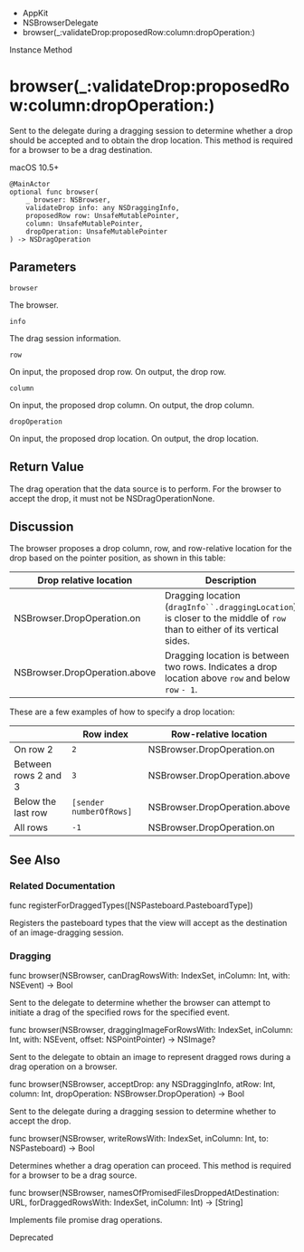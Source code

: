 

- AppKit
- NSBrowserDelegate
-  browser(\_:validateDrop:proposedRow:column:dropOperation:) 

Instance Method

# browser(\_:validateDrop:proposedRow:column:dropOperation:)

Sent to the delegate during a dragging session to determine whether a drop should be accepted and to obtain the drop location. This method is required for a browser to be a drag destination.

macOS 10.5+

``` source
@MainActor
optional func browser(
    _ browser: NSBrowser,
    validateDrop info: any NSDraggingInfo,
    proposedRow row: UnsafeMutablePointer,
    column: UnsafeMutablePointer,
    dropOperation: UnsafeMutablePointer
) -> NSDragOperation
```

## Parameters 

`browser`  

The browser.

`info`  

The drag session information.

`row`  

On input, the proposed drop row. On output, the drop row.

`column`  

On input, the proposed drop column. On output, the drop column.

`dropOperation`  

On input, the proposed drop location. On output, the drop location.

## Return Value

The drag operation that the data source is to perform. For the browser to accept the drop, it must not be NSDragOperationNone.

## Discussion

The browser proposes a drop column, row, and row-relative location for the drop based on the pointer position, as shown in this table:

| Drop relative location | Description |
|----|----|
| NSBrowser.DropOperation.on | Dragging location (``` dragInfo``.draggingLocation ```) is closer to the middle of `row` than to either of its vertical sides. |
| NSBrowser.DropOperation.above | Dragging location is between two rows. Indicates a drop location above `row` and below `row` `- 1`. |

These are a few examples of how to specify a drop location:

|  | Row index | Row-relative location |
|----|----|----|
| On row 2 | `2` | NSBrowser.DropOperation.on |
| Between rows 2 and 3 | `3` | NSBrowser.DropOperation.above |
| Below the last row | `[sender numberOfRows]` | NSBrowser.DropOperation.above |
| All rows | `-1` | NSBrowser.DropOperation.on |

## See Also

### Related Documentation

func registerForDraggedTypes([NSPasteboard.PasteboardType])

Registers the pasteboard types that the view will accept as the destination of an image-dragging session.

### Dragging

func browser(NSBrowser, canDragRowsWith: IndexSet, inColumn: Int, with: NSEvent) -> Bool

Sent to the delegate to determine whether the browser can attempt to initiate a drag of the specified rows for the specified event.

func browser(NSBrowser, draggingImageForRowsWith: IndexSet, inColumn: Int, with: NSEvent, offset: NSPointPointer) -> NSImage?

Sent to the delegate to obtain an image to represent dragged rows during a drag operation on a browser.

func browser(NSBrowser, acceptDrop: any NSDraggingInfo, atRow: Int, column: Int, dropOperation: NSBrowser.DropOperation) -> Bool

Sent to the delegate during a dragging session to determine whether to accept the drop.

func browser(NSBrowser, writeRowsWith: IndexSet, inColumn: Int, to: NSPasteboard) -> Bool

Determines whether a drag operation can proceed. This method is required for a browser to be a drag source.

func browser(NSBrowser, namesOfPromisedFilesDroppedAtDestination: URL, forDraggedRowsWith: IndexSet, inColumn: Int) -> [String]

Implements file promise drag operations.

Deprecated

